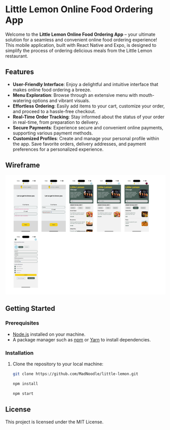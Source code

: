 # Little Lemon Online Food Ordering App

Welcome to the **Little Lemon Online Food Ordering App** – your ultimate solution for a seamless and convenient online food ordering experience! This mobile application, built with React Native and Expo, is designed to simplify the process of ordering delicious meals from the Little Lemon restaurant.

## Features

- **User-Friendly Interface**: Enjoy a delightful and intuitive interface that makes online food ordering a breeze.
- **Menu Exploration**: Browse through an extensive menu with mouth-watering options and vibrant visuals.
- **Effortless Ordering**: Easily add items to your cart, customize your order, and proceed to a hassle-free checkout.
- **Real-Time Order Tracking**: Stay informed about the status of your order in real-time, from preparation to delivery.
- **Secure Payments**: Experience secure and convenient online payments, supporting various payment methods.
- **Customized Profiles**: Create and manage your personal profile within the app. Save favorite orders, delivery addresses, and payment preferences for a personalized experience.

## Wireframe
![wireframe](https://github.com/MadNoodle/little-lemon/blob/main/Little_lemon.png)

## Getting Started

### Prerequisites

- [Node.js](https://nodejs.org/) installed on your machine.
- A package manager such as [npm](https://www.npmjs.com/) or [Yarn](https://yarnpkg.com/) to install dependencies.

### Installation

1. Clone the repository to your local machine:

   ```bash
   git clone https://github.com/MadNoodle/little-lemon.git
   ```

    ```bash
    npm install 
    ```

    ```bash
    npm start 
    ```
## License
This project is licensed under the MIT License.